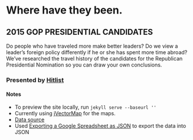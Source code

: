 # Where have they been.
## 2015 GOP PRESIDENTIAL CANDIDATES
Do people who have traveled more make better leaders? Do we view a leader’s foreign policy differently if he or she has spent more time abroad? We’ve researched the travel history of the candidates for the Republican Presidential Nomination so you can draw your own conclusions.

### Presented by [Hitlist](http://www.hitlistapp.com)

#### Notes
* To preview the site locally, run ```jekyll serve --baseurl ''```
* Currently using [jVectorMap](http://jvectormap.com/) for the maps.
* [Data source](https://docs.google.com/spreadsheets/d/1P0-ZDxl7VICq9jd9AVsS-UwDWw5mZbbdJjbYkPCjXHc/edit)
* Used [Exporting a Google Spreadsheet as JSON](http://blog.pamelafox.org/2013/06/exporting-google-spreadsheet-as-json.html) to export the data into JSON
